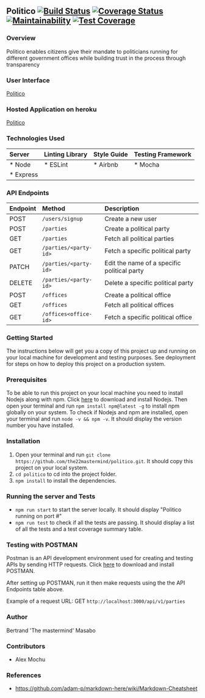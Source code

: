 ## Politico        [![Build Status](https://travis-ci.com/the22mastermind/politico.svg?branch=develop)](https://travis-ci.com/the22mastermind/politico)  [![Coverage Status](https://coveralls.io/repos/github/the22mastermind/politico/badge.svg?branch=ft-admin-create-party-162701470)](https://coveralls.io/github/the22mastermind/politico?branch=ft-admin-create-party-162701470)  [![Maintainability](https://api.codeclimate.com/v1/badges/77d12abbc0e6bb65dd35/maintainability)](https://codeclimate.com/github/the22mastermind/politico/maintainability)  [![Test Coverage](https://api.codeclimate.com/v1/badges/77d12abbc0e6bb65dd35/test_coverage)](https://codeclimate.com/github/the22mastermind/politico/test_coverage)

### Overview
Politico enables citizens give their mandate to politicians running for different government offices 
while building trust in the process through transparency

### User Interface
[Politico](https://the22mastermind.github.io/politico-ui/)

### Hosted Application on heroku
[Politico](https://themastermind-politico.herokuapp.com/)

### Technologies Used
| Server     | Linting Library | Style Guide | Testing Framework |
| :--------- |:----------------| :-----------| :-----------------|
| * Node     | * ESLint        | * Airbnb    | * Mocha           |
| * Express  |                 |             |                   |

### API Endpoints
| Endpoint | Method                | Description                                 |
| :--------| :---------------------| :-------------------------------------------|
| POST     | `/users/signup`       | Create a new user                           |
| POST     | `/parties`            | Create a political party                    |
| GET      | `/parties`            | Fetch all political parties                 |
| GET      | `/parties/<party-id>` | Fetch a specific political party            |
| PATCH    | `/parties/<party-id>` | Edit the name of a specific political party |
| DELETE   | `/parties/<party-id>` | Delete a specific political party           |
| POST     | `/offices`            | Create a political office                   |
| GET      | `/offices`            | Fetch all political offices                 |
| GET      | `/offices<office-id>` | Fetch a specific political office           |

### Getting Started
The instructions below will get you a copy of this project up and running on your local machine for development and testing purposes. See deployment for steps on how to deploy this project on a production system.

### Prerequisites
To be able to run this project on your local machine you need to install Nodejs along with npm.
Click [here](https://nodejs.org/en/download/) to download and install Nodejs.
Then open your terminal and run `npm install npm@latest -g` to install npm globally on your system.
To check if Nodejs and npm are installed, open your terminal and run `node -v && npm -v`.
It should display the version number you have installed. 

### Installation
1. Open your terminal and run `git clone https://github.com/the22mastermind/politico.git`. 
It should copy this project on your local system.
2. `cd politico` to cd into the project folder.
3. `npm install` to install the dependencies.

### Running the server and Tests
* `npm run start` to start the server locally. It should display "Politico running on port #"
* `npm run test` to check if all the tests are passing.
It should display a list of all the tests and a test coverage summary table.

### Testing with POSTMAN
Postman is an API development environment used for creating and testing APIs by sending HTTP requests.
Click [here](https://www.getpostman.com/downloads/) to download and install POSTMAN.

After setting up POSTMAN, run it then make requests using the the API Endpoints table above.

Example of a request URL: GET `http://localhost:3000/api/v1/parties`

### Author
Bertrand 'The mastermind' Masabo

### Contributors
* Alex Mochu

### References
* https://github.com/adam-p/markdown-here/wiki/Markdown-Cheatsheet
